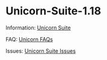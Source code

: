 # Unicorn-Suite-1.18

Information:
[Unicorn Suite](https://github.com/unicorn-bi/Unicorn-Suite-1.18/wiki)

FAQ:
[Unicorn FAQs](https://www.unicorn-bi.com)

Issues:
[Unicorn Suite Issues](https://github.com/unicorn-bi/Unicorn-Suite-1.18/issues)
